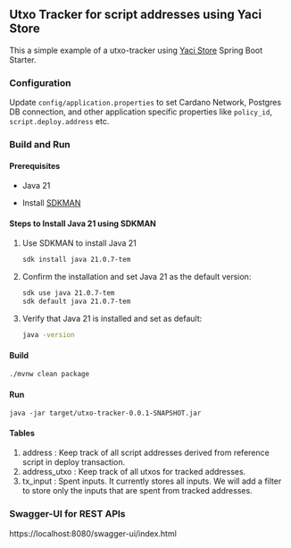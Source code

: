 ## Utxo Tracker for script addresses using Yaci Store 

This a simple example of a utxo-tracker using [Yaci Store](https://github.com/bloxbean/yaci-store) Spring Boot Starter.

### Configuration

Update `config/application.properties` to set Cardano Network, Postgres DB connection, and 
other application specific properties like `policy_id`, `script.deploy.address` etc.

### Build and Run

#### Prerequisites

- Java 21

- Install [SDKMAN](https://sdkman.io/)

#### Steps to Install Java 21 using SDKMAN 

1. Use SDKMAN to install Java 21 
   ```bash
   sdk install java 21.0.7-tem
   ```

2. Confirm the installation and set Java 21 as the default version:
   ```bash
   sdk use java 21.0.7-tem
   sdk default java 21.0.7-tem
   ```

3. Verify that Java 21 is installed and set as default:
   ```bash
   java -version
   ```

#### Build

```bash
./mvnw clean package
```

#### Run

```
java -jar target/utxo-tracker-0.0.1-SNAPSHOT.jar
```

#### Tables

1. address : Keep track of all script addresses derived from reference script in deploy transaction.
2. address_utxo : Keep track of all utxos for tracked addresses.
3. tx_input : Spent inputs. It currently stores all inputs. We will add a filter to store only the inputs that are spent from tracked addresses.

### Swagger-UI for REST APIs

https://localhost:8080/swagger-ui/index.html
